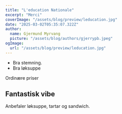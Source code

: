 ```yaml
---
title: "L'education Nationale"
excerpt: "Merci"
coverImage: "/assets/blog/preview/leducation.jpg"
date: "2025-03-02T05:35:07.322Z"
author:
  name: Gjermund Myrvang
  picture: "/assets/blog/authors/gjerrypb.jpeg"
ogImage:
  url: "/assets/blog/preview/leducation.jpg"
---
```


- Bra stemning.
- Bra løksuppe

Ordinære priser

## Fantastisk vibe

Anbefaler løksuppe, tartar og sandwich.
